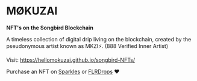# MØKUZAI
**NFT's on the Songbird Blockchain**

A timeless collection of digital drip living on the blockchain, created by the pseudonymous artist known as MKZI⚡️. 
(888 Verified Inner Artist)

Visit: https://hellomokuzai.github.io/songbird-NFTs/

Purchase an NFT on [Sparkles](https://sparklesnft.com/collection/songbird/mokuzai/) or [FLRDrops](https://xfd.flr.finance/collection/0xd141A6e4E4A98Daf3e8899c2d1BA926a7Bd507AE) ❤️
